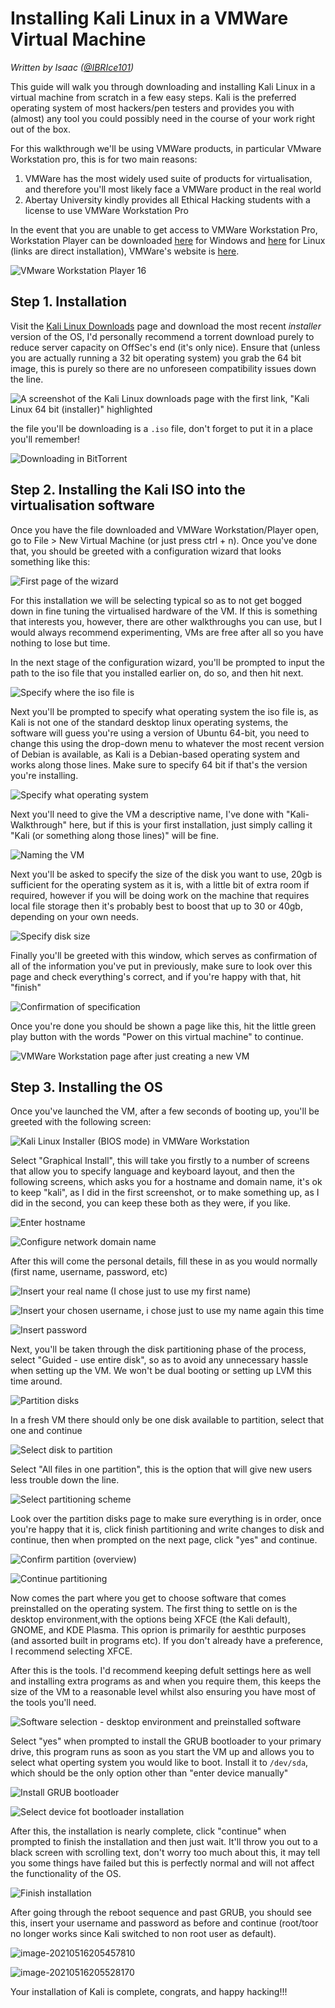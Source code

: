 # Installing Kali Linux in a VMWare Virtual Machine

*Written by Isaac ([@IBRIce101](https://twitter.com/IBRice101))*

This guide will walk you through downloading and installing Kali Linux in a virtual machine from scratch in a few easy steps. Kali is the preferred operating system of most hackers/pen testers and provides you with (almost) any tool you could possibly need in the course of your work right out of the box.

For this walkthrough we'll be using VMWare products, in particular VMware Workstation pro, this is for two main reasons: 

1. VMWare has the most widely used suite of products for virtualisation, and therefore you'll most likely face a VMWare product in the real world
2. Abertay University kindly provides all Ethical Hacking students with a license to use VMWare Workstation Pro

In the event that you are unable to get access to VMWare Workstation Pro, Workstation Player can be downloaded [here](https://www.vmware.com/go/getplayer-win) for Windows and [here](https://www.vmware.com/go/getplayer-linux) for Linux (links are direct installation), VMWare's website is [here](https://www.vmware.com/uk/products/workstation-player/workstation-player-evaluation.html).

![VMware Workstation Player 16](https://www.vmware.com/content/dam/digitalmarketing/vmware/en/images/vmw-tn-work.png)

## Step 1. Installation

Visit the [Kali Linux Downloads](https://www.kali.org/downloads/) page and download the most recent *installer* version of the OS, I'd personally recommend a torrent download purely to reduce server capacity on OffSec's end (it's only nice). Ensure that (unless you are actually running a 32 bit operating system) you grab the 64 bit image, this is purely so there are no unforeseen compatibility issues down the line.

![A screenshot of the Kali Linux downloads page with the first link, "Kali Linux 64 bit (installer)" highlighted](kali-walkthrough-media/image-20210516194511356.png)

the file you'll be downloading is a `.iso` file, don't forget to put it in a place you'll remember!

![Downloading in BitTorrent](kali-walkthrough-media/image-20210516195136076.png)

## Step 2. Installing the Kali ISO into the virtualisation software

Once you have the file downloaded and VMWare Workstation/Player open, go to File >  New Virtual Machine (or just press ctrl + n). Once you've done that, you should be greeted with a configuration wizard that looks something like this:

![First page of the wizard](kali-walkthrough-media/image-20210516200141705.png)

For this installation we will be selecting typical so as to not get bogged down in fine tuning the virtualised hardware of the VM. If this is something that interests you, however, there are other walkthroughs you can use, but I would always recommend experimenting, VMs are free after all so you have nothing to lose but time.

In the next stage of the configuration wizard, you'll be prompted to input the path to the iso file that you installed earlier on, do so, and then hit next.

![Specify where the iso file is](kali-walkthrough-media/image-20210516200203715.png)

Next you'll be prompted to specify what operating system the iso file is, as Kali is not one of the standard desktop linux operating systems, the software will guess you're using a version of Ubuntu 64-bit, you need to change this using the drop-down menu to whatever the most recent version of Debian is available, as Kali is a Debian-based operating system and works along those lines. Make sure to specify 64 bit if that's the version you're installing.

![Specify what operating system](kali-walkthrough-media/image-20210516200405804.png)

Next you'll need to give the VM a descriptive name, I've done with "Kali-Walkthrough" here, but if this is your first installation, just simply calling it "Kali (or something along those lines)" will be fine.

![Naming the VM](kali-walkthrough-media/image-20210516200436301.png)

Next you'll be asked to specify the size of the disk you want to use, 20gb is sufficient for the operating system as it is, with a little bit of extra room if required, however if you will be doing work on the machine that requires local file storage then it's probably best to boost that up to 30 or 40gb, depending on your own needs.

![Specify disk size](kali-walkthrough-media/image-20210516200459260.png)

Finally you'll be greeted with this window, which serves as confirmation of all of the information you've put in previously, make sure to look over this page and check everything's correct, and if you're happy with that, hit "finish"

![Confirmation of specification](kali-walkthrough-media/image-20210516200514168.png)

Once you're done you should be shown a page like this, hit the little green play button with the words "Power on this virtual machine" to continue.

![VMWare Workstation page after just creating a new VM](kali-walkthrough-media/image-20210516200708432.png)

## Step 3.  Installing the OS

Once you've launched the VM, after a few seconds of booting up, you'll be greeted with the following screen:

![Kali Linux Installer (BIOS mode) in VMWare Workstation](kali-walkthrough-media/image-20210516202102062.png)

Select "Graphical Install", this will take you firstly to a number of screens that allow you to specify language and keyboard layout, and then the following screens, which asks you for a hostname and domain name, it's ok to keep "kali", as I did in the first screenshot, or to make something up, as I did in the second, you can keep these both as they were, if you like.

![Enter hostname](kali-walkthrough-media/image-20210516234930600.png) 

![Configure network domain name](kali-walkthrough-media/image-20210516202649497.png)

After this will come the personal details, fill these in as you would normally (first name, username, password, etc)

![Insert your real name (I chose just to use my first name)](kali-walkthrough-media/image-20210516202706035.png)

![Insert your chosen username, i chose just to use my name again this time](kali-walkthrough-media/image-20210516202932993.png)

![Insert password](kali-walkthrough-media/image-20210516202958397.png)

Next, you'll be taken through the disk partitioning phase of the process, select "Guided - use entire disk", so as to avoid any unnecessary hassle when setting up the VM. We won't be dual booting or setting up LVM this time around.

![Partition disks](kali-walkthrough-media/image-20210516203015788.png)

In a fresh VM there should only be one disk available to partition, select that one and continue

![Select disk to partition](kali-walkthrough-media/image-20210516203032107.png)

Select "All files in one partition", this is the option that will give new users less trouble down the line.

![Select partitioning scheme](kali-walkthrough-media/image-20210516203105324.png)

Look over the partition disks page to make sure everything is in order, once you're happy that it is, click finish partitioning and write changes to disk and continue, then when prompted on the next page, click "yes" and continue. 

![Confirm partition (overview)](kali-walkthrough-media/image-20210516203119226.png)

![Continue partitioning](kali-walkthrough-media/image-20210516203141001.png)

Now comes the part where you get to choose software that comes preinstalled on the operating system. The first thing to settle on is the desktop environment,with the options being XFCE (the Kali default), GNOME, and KDE Plasma. This oprion is primarily for aesthtic purposes (and assorted built in programs etc). If you don't already have a preference, I recommend selecting XFCE.

After this is the tools. I'd recommend keeping defult settings here as well and installing extra programs as and when you require them, this keeps the size of the VM to a reasonable level whilst also ensuring you have most of the tools you'll need.

![Software selection - desktop environment and preinstalled software](kali-walkthrough-media/image-20210516203420303.png)

Select "yes" when prompted to install the GRUB bootloader to your primary drive, this program runs as soon as you start the VM up and allows you to select what operting system you would like to boot. Install it to `/dev/sda`, which should be the only option other than "enter device manually"

![Install GRUB bootloader](kali-walkthrough-media/image-20210516205213203.png)

![Select device fot bootloader installation](kali-walkthrough-media/image-20210516205234384.png)

After this, the installation is nearly complete, click "continue" when prompted to finish the installation and then just wait. It'll throw you out to a black screen with scrolling text, don't worry too much about this, it may tell  you some things have failed but this is perfectly normal and will not affect the functionality of the OS.

![Finish installation](kali-walkthrough-media/image-20210516205402868.png)

After going through the reboot sequence and past GRUB, you should see this, insert your username and password as before and continue (root/toor no longer works since Kali switched to non root user as default). 

![image-20210516205457810](kali-walkthrough-media/image-20210516205457810.png)

![image-20210516205528170](kali-walkthrough-media/image-20210516205528170.png)

Your installation of Kali is complete, congrats, and happy hacking!!!
